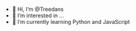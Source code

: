 - 👋 Hi, I’m @Treedans
- 👀 I’m interested in ...
- 🌱 I’m currently learning Python and JavaScript

<!---
Treedans/Treedans is a ✨ special ✨ repository because its `README.md` (this file) appears on your GitHub profile.
You can click the Preview link to take a look at your changes.
--->

